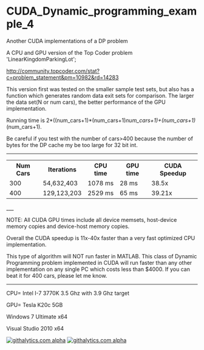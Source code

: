 CUDA_Dynamic_programming_example_4
==================================

Another CUDA implementations of a DP problem

A CPU and GPU version of the Top Coder problem 'LinearKingdomParkingLot';

http://community.topcoder.com/stat?c=problem_statement&pm=10982&rd=14283

This version first was tested on the smaller sample test sets, but also has a function which generates random data exit sets for comparison. The larger the data set(N or num cars), the better performance of the GPU implementation.

Running time is 2*((num_cars+1)*(num_cars+1)*num_cars+1)+(num_cars+1)*(num_cars+1).    

Be careful if you test with the number of cars>400 because the number of bytes for the DP cache my be too large for 32 bit int.  


____
<table>
<tr>
    <th>Num Cars</th><th>Iterations</th><th>CPU time</th><th>GPU time</th><th>CUDA Speedup</th>
</tr>

  <tr>
    <td>300</td><td>54,632,403</td><td> 1078 ms</td><td>  28 ms</td><td> 38.5x</td>
  </tr>
  <tr>
    <td>400</td><td>129,123,203 </td><td> 2529 ms</td><td>  65 ms</td><td> 39.21x</td>
  </tr>
</table>  
___  


NOTE: All CUDA GPU times include all device memsets, host-device memory copies and device-host memory copies.


Overall the CUDA speedup is 11x-40x faster than a very fast optimized CPU implementation. 

This type of algorithm will NOT run faster in MATLAB. This class of Dynamic Programming problem implemented in CUDA will run faster than any other implementation on any single PC which costs less than $4000. If you can beat it for 400 cars, please let me know. 

___

CPU= Intel I-7 3770K 3.5 Ghz with 3.9 Ghz target

GPU= Tesla K20c 5GB

Windows 7 Ultimate x64

Visual Studio 2010 x64  


<script>
  (function(i,s,o,g,r,a,m){i['GoogleAnalyticsObject']=r;i[r]=i[r]||function(){
  (i[r].q=i[r].q||[]).push(arguments)},i[r].l=1*new Date();a=s.createElement(o),
  m=s.getElementsByTagName(o)[0];a.async=1;a.src=g;m.parentNode.insertBefore(a,m)
  })(window,document,'script','//www.google-analytics.com/analytics.js','ga');

  ga('create', 'UA-43459430-1', 'github.com');
  ga('send', 'pageview');

</script>

[![githalytics.com alpha](https://cruel-carlota.pagodabox.com/d40d1ae4136dd45569d36b3e67930e12 "githalytics.com")](http://githalytics.com/OlegKonings/CUDA_vs_CPU_DynamicProgramming_double)
[![githalytics.com alpha](https://cruel-carlota.pagodabox.com/d40d1ae4136dd45569d36b3e67930e12 "githalytics.com")](http://githalytics.com/OlegKonings/CUDA_vs_CPU_DynamicProgramming_double)

